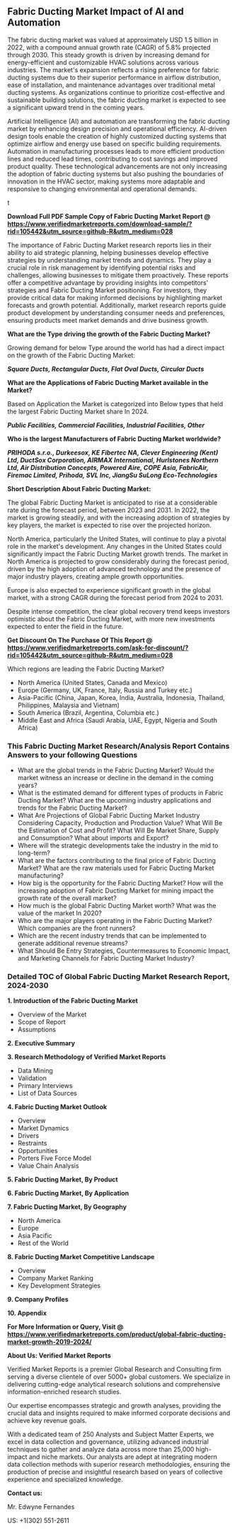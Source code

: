 <h2>Fabric Ducting Market Impact of AI and Automation</h2><p>The fabric ducting market was valued at approximately USD 1.5 billion in 2022, with a compound annual growth rate (CAGR) of 5.8% projected through 2030. This steady growth is driven by increasing demand for energy-efficient and customizable HVAC solutions across various industries. The market's expansion reflects a rising preference for fabric ducting systems due to their superior performance in airflow distribution, ease of installation, and maintenance advantages over traditional metal ducting systems. As organizations continue to prioritize cost-effective and sustainable building solutions, the fabric ducting market is expected to see a significant upward trend in the coming years.</p><p>Artificial Intelligence (AI) and automation are transforming the fabric ducting market by enhancing design precision and operational efficiency. AI-driven design tools enable the creation of highly customized ducting systems that optimize airflow and energy use based on specific building requirements. Automation in manufacturing processes leads to more efficient production lines and reduced lead times, contributing to cost savings and improved product quality. These technological advancements are not only increasing the adoption of fabric ducting systems but also pushing the boundaries of innovation in the HVAC sector, making systems more adaptable and responsive to changing environmental and operational demands.</p>t</p><p id="" class=""><strong>Download Full PDF Sample Copy of Fabric Ducting Market Report @ <a href="https://www.verifiedmarketreports.com/download-sample/?rid=105442&utm_source=github-R&utm_medium=028" target="_blank">https://www.verifiedmarketreports.com/download-sample/?rid=105442&utm_source=github-R&utm_medium=028</a></strong></p><p>The importance of&nbsp;Fabric Ducting Market research reports lies in their ability to aid strategic planning, helping businesses develop effective strategies by understanding market trends and dynamics. They play a crucial role in risk management by identifying potential risks and challenges, allowing businesses to mitigate them proactively. These reports offer a competitive advantage by providing insights into competitors' strategies and Fabric Ducting Market positioning. For investors, they provide critical data for making informed decisions by highlighting market forecasts and growth potential. Additionally, market research reports guide product development by understanding consumer needs and preferences, ensuring products meet market demands and drive business growth.</p><p><strong>What are the&nbsp;Type driving the growth of the Fabric Ducting Market?</strong></p><p id="" class="">Growing demand for below Type around the world has had a direct impact on the growth of the Fabric Ducting Market:</p><em><strong>Square Ducts, Rectangular Ducts, Flat Oval Ducts, Circular Ducts</strong></em></p><strong>What are the&nbsp;Applications&nbsp;of Fabric Ducting Market available in the Market?</strong></p><p id="" class="">Based on Application the Market is categorized into Below types that held the largest Fabric Ducting Market share In 2024.</p><em><strong>Public Facilities, Commercial Facilities, Industrial Facilities, Other</strong></em></p><strong>Who is the largest Manufacturers of Fabric Ducting Market worldwide?</strong></p><p><em><strong>PRIHODA s.r.o., Durkeesox, KE Fibertec NA, Clever Engineering (Kent) Ltd, DuctSox Corporation, AIRMAX International, Hurlstones Northern Ltd, Air Distribution Concepts, Powered Aire, COPE Asia, FabricAir, Firemac Limited, Prihoda, SVL Inc, JiangSu SuLong Eco-Technologies</strong></em></p><p id="" class=""><strong>Short Description About Fabric Ducting Market:</strong></p><p>The global Fabric Ducting Market is anticipated to rise at a considerable rate during the forecast period, between 2023 and 2031. In 2022, the market is growing steadily, and with the increasing adoption of strategies by key players, the market is expected to rise over the projected horizon.</p><p>North America, particularly the United States, will continue to play a pivotal role in the market's development. Any changes in the United States could significantly impact the Fabric Ducting Market growth trends. The market in North America is projected to grow considerably during the forecast period, driven by the high adoption of advanced technology and the presence of major industry players, creating ample growth opportunities.</p><p>Europe is also expected to experience significant growth in the global market, with a strong CAGR during the forecast period from 2024 to 2031.</p><p>Despite intense competition, the clear global recovery trend keeps investors optimistic about the Fabric Ducting Market, with more new investments expected to enter the field in the future.</p><p id="" class=""><strong>Get Discount On The Purchase Of This Report @ <a href="https://www.verifiedmarketreports.com/ask-for-discount/?rid=105442&utm_source=github-R&utm_medium=028" target="_blank">https://www.verifiedmarketreports.com/ask-for-discount/?rid=105442&utm_source=github-R&utm_medium=028</a></strong></p>Which regions are leading the Fabric Ducting Market?</p><ul><li>North America (United States, Canada and Mexico)</li><li>Europe (Germany, UK, France, Italy, Russia and Turkey etc.)</li><li>Asia-Pacific (China, Japan, Korea, India, Australia, Indonesia, Thailand, Philippines, Malaysia and Vietnam)</li><li>South America (Brazil, Argentina, Columbia etc.)</li><li>Middle East and Africa (Saudi Arabia, UAE, Egypt, Nigeria and South Africa)</li></ul><h3 id="" class="">This Fabric Ducting Market Research/Analysis Report Contains Answers to your following Questions</h3><ul><li>What are the global trends in the Fabric Ducting Market? Would the market witness an increase or decline in the demand in the coming years?</li><li>What is the estimated demand for different types of products in Fabric Ducting Market? What are the upcoming industry applications and trends for the Fabric Ducting Market?</li><li>What Are Projections of Global Fabric Ducting Market Industry Considering Capacity, Production and Production Value? What Will Be the Estimation of Cost and Profit? What Will Be Market Share, Supply and Consumption? What about imports and Export?</li><li>Where will the strategic developments take the industry in the mid to long-term?</li><li>What are the factors contributing to the final price of Fabric Ducting Market? What are the raw materials used for Fabric Ducting Market manufacturing?</li><li>How big is the opportunity for the Fabric Ducting Market? How will the increasing adoption of Fabric Ducting Market for mining impact the growth rate of the overall market?</li><li>How much is the global Fabric Ducting Market worth? What was the value of the market In 2020?</li><li>Who are the major players operating in the Fabric Ducting Market? Which companies are the front runners?</li><li>Which are the recent industry trends that can be implemented to generate additional revenue streams?</li><li>What Should Be Entry Strategies, Countermeasures to Economic Impact, and Marketing Channels for Fabric Ducting Market Industry?</li></ul><h3 id="" class="">Detailed TOC of Global Fabric Ducting Market Research Report, 2024-2030</h3><p id="" class=""><strong>1. Introduction of the Fabric Ducting Market</strong></p><ul><li>Overview of the Market</li><li>Scope of Report</li><li>Assumptions</li></ul><p id="" class=""><strong>2. Executive Summary</strong></p><p id="" class=""><strong>3. Research Methodology of Verified Market Reports</strong></p><ul><li>Data Mining</li><li>Validation</li><li>Primary Interviews</li><li>List of Data Sources</li></ul><p id="" class=""><strong>4. Fabric Ducting Market Outlook</strong></p><ul><li>Overview</li><li>Market Dynamics</li><li>Drivers</li><li>Restraints</li><li>Opportunities</li><li>Porters Five Force Model</li><li>Value Chain Analysis</li></ul><p id="" class=""><strong>5. Fabric Ducting Market, By Product</strong></p><p id="" class=""><strong>6. Fabric Ducting Market, By Application</strong></p><p id="" class=""><strong>7. Fabric Ducting Market, By Geography</strong></p><ul><li>North America</li><li>Europe</li><li>Asia Pacific</li><li>Rest of the World</li></ul><p id="" class=""><strong>8. Fabric Ducting Market Competitive Landscape</strong></p><ul><li>Overview</li><li>Company Market Ranking</li><li>Key Development Strategies</li></ul><p id="" class=""><strong>9. Company Profiles</strong></p><p id="" class=""><strong>10. Appendix</strong></p><p id="" class=""><strong>For More Information or Query, Visit @ <a href="https://www.verifiedmarketreports.com/product/global-fabric-ducting-market-growth-2019-2024/" target="_blank">https://www.verifiedmarketreports.com/product/global-fabric-ducting-market-growth-2019-2024/</a></strong></p><p id="" class=""><strong>About Us: Verified Market Reports</strong></p><p id="" class="">Verified Market Reports is a premier Global Research and Consulting firm serving a diverse clientele of over 5000+ global customers. We specialize in delivering cutting-edge analytical research solutions and comprehensive information-enriched research studies.</p><p id="" class="">Our expertise encompasses strategic and growth analyses, providing the crucial data and insights required to make informed corporate decisions and achieve key revenue goals.</p><p id="" class="">With a dedicated team of 250 Analysts and Subject Matter Experts, we excel in data collection and governance, utilizing advanced industrial techniques to gather and analyze data across more than 25,000 high-impact and niche markets. Our analysts are adept at integrating modern data collection methods with superior research methodologies, ensuring the production of precise and insightful research based on years of collective experience and specialized knowledge.</p><p id="" class=""><strong>Contact us:</strong></p><p id="" class="">Mr. Edwyne Fernandes</p><p id="" class="">US: +1(302) 551-2611</p>